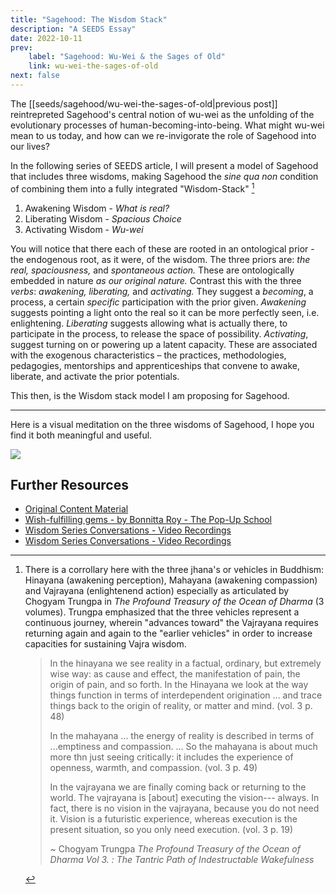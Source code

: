 ```yaml
---
title: "Sagehood: The Wisdom Stack"
description: "A SEEDS Essay"
date: 2022-10-11
prev:
    label: "Sagehood: Wu-Wei & the Sages of Old"
    link: wu-wei-the-sages-of-old
next: false
---
```


The [[seeds/sagehood/wu-wei-the-sages-of-old|previous post]] reintrepreted Sagehood's central notion of wu-wei as the unfolding of the evolutionary processes of human-becoming-into-being. What might wu-wei mean to us today, and how can we re-invigorate the role of Sagehood into our lives?

In the following series of SEEDS article, I will present a model of Sagehood that includes three wisdoms, making Sagehood the *sine qua non* condition of combining them into a fully integrated "Wisdom-Stack" [^1]

1. Awakening Wisdom - *What is real?*
2. Liberating Wisdom - *Spacious Choice*
3. Activating Wisdom - *Wu-wei*

You will notice that there each of these are rooted in an ontological prior - the endogenous root, as it were, of the wisdom. The three priors are: *the real, spaciousness,* and *spontaneous action.* These are ontologically embedded in nature *as our original nature.* Contrast this with the three *verbs*: *awakening, liberating,* and *activating.* They suggest a *becoming*, a process, a certain *specific* participation with the prior given. *Awakening* suggests pointing a light onto the real so it can be more perfectly seen, i.e. enlightening. *Liberating* suggests allowing what is actually there, to participate in the process, to release the space of possibility. *Activating*, suggest turning on or powering up a latent capacity. These are associated with the exogenous characteristics – the practices, methodologies, pedagogies, mentorships and apprenticeships that convene to awake, liberate, and activate the prior potentials.

This then, is the Wisdom stack model I am proposing for Sagehood.

---

Here is a visual meditation on the three wisdoms of Sagehood, I hope you find it both meaningful and useful.

![](https://www.youtube.com/watch?v=B6jB5hiHm8Q)


## Further Resources

- [Original Content Material](https://bonnittaroy.substack.com/p/sagehood-the-wisdom-stack)
- [Wish-fulfilling gems - by Bonnitta Roy - The Pop-Up School](https://bonnittaroy.substack.com/p/wish-fulfilling-gems)
- [Wisdom Series Conversations - Video Recordings](https://bonnittaroy.substack.com/p/wisdom-series-video-recordings/comments)
- [Wisdom Series Conversations - Video Recordings](https://bonnittaroy.substack.com/p/wisdom-series-conversations-video)

[^1]: There is a corrollary here with the three jhana's or vehicles in Buddhism: Hinayana (awakening perception), Mahayana (awakening compassion) and Vajrayana (enlightenend action) especially as articulated by Chogyam Trungpa in *The Profound Treasury of the Ocean of Dharma* (3 volumes). Trungpa emphasized that the three vehicles represent a continuous journey, wherein "advances toward" the Vajrayana requires returning again and again to the "earlier vehicles" in order to increase capacities for sustaining Vajra wisdom.
    > In the hinayana we see reality in a factual, ordinary, but extremely wise way: as cause and effect, the manifestation of pain, the origin of pain, and so forth. In the Hinayana we look at the way things function in terms of interdependent origination ... and trace things back to the origin of reality, or matter and mind. (vol. 3 p. 48)
    >
    > In the mahayana ... the energy of reality is described in terms of ...emptiness and compassion. ... So the mahayana is about much more thn just seeing critically: it includes the experience of openness, warmth, and compassion. (vol. 3 p. 49)
    >
    > In the vajrayana we are finally coming back or returning to the world. The vajrayana is [about] executing the vision--- always. In fact, there is no vision in the vajrayana, because you do not need it. Vision is a futuristic experience, whereas execution is the present situation, so you only need execution. (vol. 3 p. 19)
    >
    > ~ Chogyam Trungpa *The Profound Treasury of the Ocean of Dharma Vol 3. : The Tantric Path of Indestructable Wakefulness*

